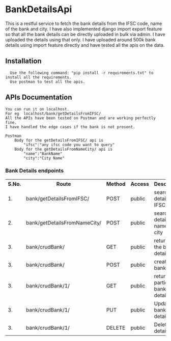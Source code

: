 # BankDetailsApi
  This is a restful service to fetch the bank details from the IFSC code, name of the bank and city.
  I have also implemented django import export feature so that all the bank details can be directly 
  uploaded in bulk via admin. I have uploaded the details using that only. I have uploaded around 500k bank details using import feature directly and have tested all the apis on the data.
  
  ## Installation
      Use the following command: "pip install -r requirements.txt" to install all the requirements.
      Use postman to test all the apis.
   
  
  
 ## APIs Documentation
    You can run it on localhost.
    For eg  localhost/bank/getDetailsFromIFSC/
    All the APIs have been tested on Postman and are working perfectly fine.
    I have handled the edge cases if the bank is not present.
    
    Postman
        Body for the getDetailsFromIFSC/ api is 
            "ifsc":"any ifsc code you want to query"
        Body for the getDetailsFromNameCity/ api is
            "name":"BankName"
            "city":"City Name"

   ### Bank Details endpoints

   <table>
   	<tr>
   		<th>S.No.</th>
   		<th>Route</th>
   		<th>Method</th>
   		<th>Access</th>
   		<th>Description</th>
   	</tr>
   	<tr>
           <td>1.</td>
           <td>bank/getDetailsFromIFSC/</td>
           <td>POST</td>
           <td>public</td>
           <td>search details from IFSC</td>
       </tr>
   	 <tr>
           <td>2.</td>
           <td>bank/getDetailsFromNameCity/</td>
           <td>POST</td>
           <td>public</td>
           <td>search details from name and city</td>
       </tr>
  <tr>
           <td>3.</td>
           <td>bank/crudBank/</td>
           <td>GET</td>
           <td>public</td>
           <td>returns all the bank details</td>
       </tr>
  <tr>
           <td>3.</td>
           <td>bank/crudBank/</td>
           <td>POST</td>
           <td>public</td>
           <td>creates a bank</td>
       </tr>
  <tr>
           <td>3.</td>
           <td>bank/crudBank/1/</td>
           <td>GET</td>
           <td>public</td>
           <td>returns a particular bank details</td>
       </tr>

  <tr>
           <td>3.</td>
           <td>bank/crudBank/1/</td>
           <td>PUT</td>
           <td>public</td>
           <td>Update bank details</td>
       </tr>
        <tr>
           <td>3.</td>
           <td>bank/crudBank/1/</td>
           <td>DELETE</td>
           <td>public</td>
           <td>Delete bank details</td>
       </tr>

   </table>

